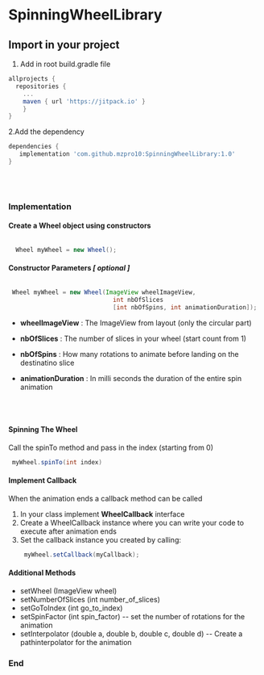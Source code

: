 # SpinningWheelLibrary


## Import in your project
1. Add in root build.gradle file
```gradle
allprojects {
  repositories {
    ...
    maven { url 'https://jitpack.io' }
	}
}
 ```

2.Add the dependency
```gradle
dependencies {
   implementation 'com.github.mzpro10:SpinningWheelLibrary:1.0'
}
```
 <br> <br>
### Implementation

#### Create a Wheel object using constructors

```java

  Wheel myWheel = new Wheel(); 
 ```
 
 #### Constructor Parameters _[ optional ]_
 
 ```java

  Wheel myWheel = new Wheel(ImageView wheelImageView, 
                              int nbOfSlices 
                              [int nbOfSpins, int animationDuration]); 
   ```
  
  - **wheelImageView** : The ImageView from layout (only the circular part)
    
  - **nbOfSlices** : The number of slices in your wheel (start count from 1)
  
  - **nbOfSpins** : How many rotations to animate before landing on the destinatino slice
  
  - **animationDuration** : In milli seconds the duration of the entire spin animation
  
  <br><br>
  
  #### Spinning The Wheel

  Call the spinTo method and pass in the index (starting from 0)
  
   ```java
    myWheel.spinTo(int index)
   ```


#### Implement Callback

When the animation ends a callback method can be called

1. In your class implement **WheelCallback** interface
2. Create a WheelCallback instance where you can write your code to execute after animation ends
3. Set the callback instance you created by calling:
   ```java
    myWheel.setCallback(myCallback);
   ```
  
  
  
  #### Additional Methods
  
  - setWheel (ImageView wheel)
  - setNumberOfSlices (int number_of_slices)
  - setGoToIndex (int go_to_index)
  - setSpinFactor (int spin_factor) -- set the number of rotations for the animation
  - setInterpolator (double a, double b, double c, double d) -- Create a pathinterpolator for the animation
  
  
  
  ### End
  
